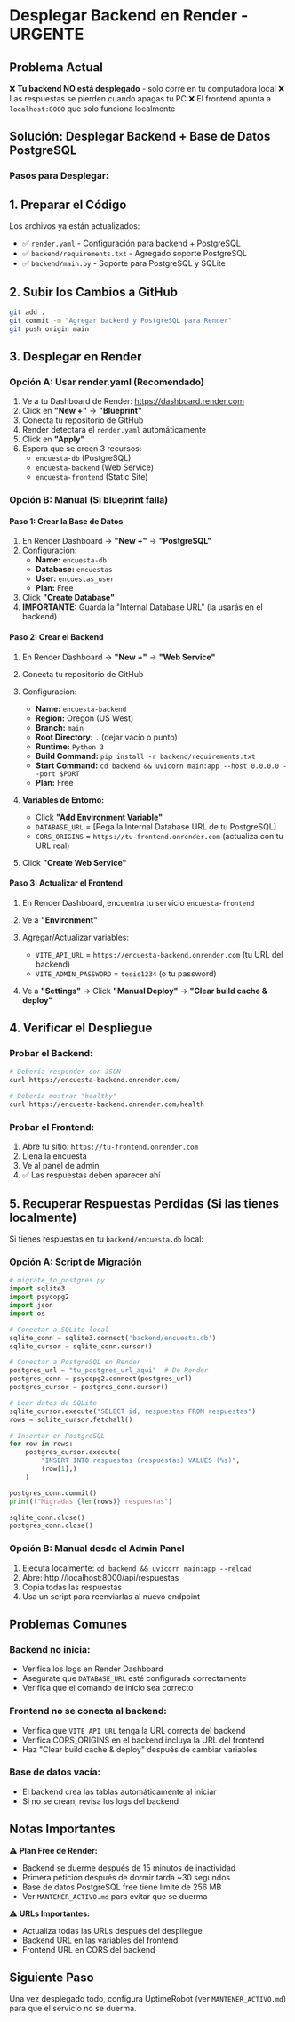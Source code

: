 # Desplegar Backend en Render - URGENTE

## Problema Actual
❌ **Tu backend NO está desplegado** - solo corre en tu computadora local
❌ Las respuestas se pierden cuando apagas tu PC
❌ El frontend apunta a `localhost:8000` que solo funciona localmente

## Solución: Desplegar Backend + Base de Datos PostgreSQL

### Pasos para Desplegar:

## 1. Preparar el Código
Los archivos ya están actualizados:
- ✅ `render.yaml` - Configuración para backend + PostgreSQL
- ✅ `backend/requirements.txt` - Agregado soporte PostgreSQL
- ✅ `backend/main.py` - Soporte para PostgreSQL y SQLite

## 2. Subir los Cambios a GitHub
```bash
git add .
git commit -m "Agregar backend y PostgreSQL para Render"
git push origin main
```

## 3. Desplegar en Render

### Opción A: Usar render.yaml (Recomendado)
1. Ve a tu Dashboard de Render: https://dashboard.render.com
2. Click en **"New +"** → **"Blueprint"**
3. Conecta tu repositorio de GitHub
4. Render detectará el `render.yaml` automáticamente
5. Click en **"Apply"**
6. Espera que se creen 3 recursos:
   - `encuesta-db` (PostgreSQL)
   - `encuesta-backend` (Web Service)
   - `encuesta-frontend` (Static Site)

### Opción B: Manual (Si blueprint falla)

#### Paso 1: Crear la Base de Datos
1. En Render Dashboard → **"New +"** → **"PostgreSQL"**
2. Configuración:
   - **Name:** `encuesta-db`
   - **Database:** `encuestas`
   - **User:** `encuestas_user`
   - **Plan:** Free
3. Click **"Create Database"**
4. **IMPORTANTE:** Guarda la "Internal Database URL" (la usarás en el backend)

#### Paso 2: Crear el Backend
1. En Render Dashboard → **"New +"** → **"Web Service"**
2. Conecta tu repositorio de GitHub
3. Configuración:
   - **Name:** `encuesta-backend`
   - **Region:** Oregon (US West)
   - **Branch:** `main`
   - **Root Directory:** `.` (dejar vacío o punto)
   - **Runtime:** `Python 3`
   - **Build Command:** `pip install -r backend/requirements.txt`
   - **Start Command:** `cd backend && uvicorn main:app --host 0.0.0.0 --port $PORT`
   - **Plan:** Free

4. **Variables de Entorno:**
   - Click **"Add Environment Variable"**
   - `DATABASE_URL` = [Pega la Internal Database URL de tu PostgreSQL]
   - `CORS_ORIGINS` = `https://tu-frontend.onrender.com` (actualiza con tu URL real)

5. Click **"Create Web Service"**

#### Paso 3: Actualizar el Frontend
1. En Render Dashboard, encuentra tu servicio `encuesta-frontend`
2. Ve a **"Environment"**
3. Agregar/Actualizar variables:
   - `VITE_API_URL` = `https://encuesta-backend.onrender.com` (tu URL del backend)
   - `VITE_ADMIN_PASSWORD` = `tesis1234` (o tu password)

4. Ve a **"Settings"** → Click **"Manual Deploy"** → **"Clear build cache & deploy"**

## 4. Verificar el Despliegue

### Probar el Backend:
```bash
# Debería responder con JSON
curl https://encuesta-backend.onrender.com/

# Debería mostrar "healthy"
curl https://encuesta-backend.onrender.com/health
```

### Probar el Frontend:
1. Abre tu sitio: `https://tu-frontend.onrender.com`
2. Llena la encuesta
3. Ve al panel de admin
4. ✅ Las respuestas deben aparecer ahí

## 5. Recuperar Respuestas Perdidas (Si las tienes localmente)

Si tienes respuestas en tu `backend/encuesta.db` local:

### Opción A: Script de Migración
```python
# migrate_to_postgres.py
import sqlite3
import psycopg2
import json
import os

# Conectar a SQLite local
sqlite_conn = sqlite3.connect('backend/encuesta.db')
sqlite_cursor = sqlite_conn.cursor()

# Conectar a PostgreSQL en Render
postgres_url = "tu_postgres_url_aqui"  # De Render
postgres_conn = psycopg2.connect(postgres_url)
postgres_cursor = postgres_conn.cursor()

# Leer datos de SQLite
sqlite_cursor.execute("SELECT id, respuestas FROM respuestas")
rows = sqlite_cursor.fetchall()

# Insertar en PostgreSQL
for row in rows:
    postgres_cursor.execute(
        "INSERT INTO respuestas (respuestas) VALUES (%s)",
        (row[1],)
    )

postgres_conn.commit()
print(f"Migradas {len(rows)} respuestas")

sqlite_conn.close()
postgres_conn.close()
```

### Opción B: Manual desde el Admin Panel
1. Ejecuta localmente: `cd backend && uvicorn main:app --reload`
2. Abre: http://localhost:8000/api/respuestas
3. Copia todas las respuestas
4. Usa un script para reenviarlas al nuevo endpoint

## Problemas Comunes

### Backend no inicia:
- Verifica los logs en Render Dashboard
- Asegúrate que `DATABASE_URL` esté configurada correctamente
- Verifica que el comando de inicio sea correcto

### Frontend no se conecta al backend:
- Verifica que `VITE_API_URL` tenga la URL correcta del backend
- Verifica CORS_ORIGINS en el backend incluya la URL del frontend
- Haz "Clear build cache & deploy" después de cambiar variables

### Base de datos vacía:
- El backend crea las tablas automáticamente al iniciar
- Si no se crean, revisa los logs del backend

## Notas Importantes

⚠️ **Plan Free de Render:**
- Backend se duerme después de 15 minutos de inactividad
- Primera petición después de dormir tarda ~30 segundos
- Base de datos PostgreSQL free tiene límite de 256 MB
- Ver `MANTENER_ACTIVO.md` para evitar que se duerma

⚠️ **URLs Importantes:**
- Actualiza todas las URLs después del despliegue
- Backend URL en las variables del frontend
- Frontend URL en CORS del backend

## Siguiente Paso
Una vez desplegado todo, configura UptimeRobot (ver `MANTENER_ACTIVO.md`) para que el servicio no se duerma.
